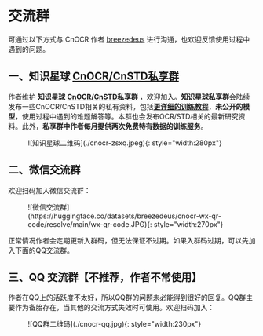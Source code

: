 
# 交流群 
可通过以下方式与 CnOCR 作者 [breezedeus](https://github.com/breezedeus) 进行沟通，也欢迎反馈使用过程中遇到的问题。

## 一、知识星球 [**CnOCR/CnSTD私享群**](https://t.zsxq.com/FEYZRJQ) 

作者维护 **知识星球** [**CnOCR/CnSTD私享群**](https://t.zsxq.com/FEYZRJQ) ，欢迎加入。**知识星球私享群**会陆续发布一些CnOCR/CnSTD相关的私有资料，包括[**更详细的训练教程**](https://articles.zsxq.com/id_u6b4u0wrf46e.html)，**未公开的模型**，使用过程中遇到的难题解答等。本群也会发布OCR/STD相关的最新研究资料。此外，**私享群中作者每月提供两次免费特有数据的训练服务**。
<figure markdown>
![知识星球二维码](./cnocr-zsxq.jpeg){: style="width:280px"}
</figure>


## 二、微信交流群

欢迎扫码加入微信交流群：

<figure markdown>
![微信交流群](https://huggingface.co/datasets/breezedeus/cnocr-wx-qr-code/resolve/main/wx-qr-code.JPG){: style="width:270px"}
</figure>

正常情况作者会定期更新入群码，但无法保证不过期。如果入群码过期，可以先加入下面的QQ交流群。


## 三、QQ 交流群【不推荐，作者不常使用】

作者在QQ上的活跃度不太好，所以QQ群的问题未必能得到很好的回复。QQ群主要作为备胎存在，当其他的交流方式失效时可使用。欢迎扫码加入：

<figure markdown>
![QQ群二维码](./cnocr-qq.jpg){: style="width:230px"}
</figure>


